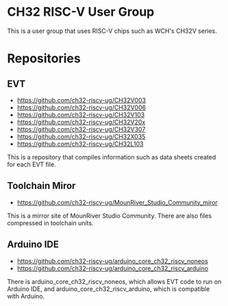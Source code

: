 # CH32 RISC-V User Group

This is a user group that uses RISC-V chips such as WCH's CH32V series.

# Repositories

## EVT

- https://github.com/ch32-riscv-ug/CH32V003
- https://github.com/ch32-riscv-ug/CH32V006
- https://github.com/ch32-riscv-ug/CH32V103
- https://github.com/ch32-riscv-ug/CH32V20x
- https://github.com/ch32-riscv-ug/CH32V307
- https://github.com/ch32-riscv-ug/CH32X035
- https://github.com/ch32-riscv-ug/CH32L103

This is a repository that compiles information such as data sheets created for each EVT file.

## Toolchain Miror

- https://github.com/ch32-riscv-ug/MounRiver_Studio_Community_miror

This is a mirror site of MounRiver Studio Community. There are also files compressed in toolchain units.

## Arduino IDE

- https://github.com/ch32-riscv-ug/arduino_core_ch32_riscv_noneos
- https://github.com/ch32-riscv-ug/arduino_core_ch32_riscv_arduino

There is arduino_core_ch32_riscv_noneos, which allows EVT code to run on Arduino IDE, and arduino_core_ch32_riscv_arduino, which is compatible with Arduino.
